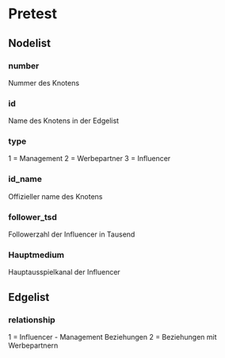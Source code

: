 # Pretest

## Nodelist

### number
Nummer des Knotens

### id
Name des Knotens in der Edgelist

### type
1 = Management
2 = Werbepartner
3 = Influencer

### id_name
Offizieller name des Knotens

### follower_tsd
Followerzahl der Influencer in Tausend

### Hauptmedium
Hauptausspielkanal der Influencer

## Edgelist
### relationship
1 = Influencer - Management Beziehungen
2 = Beziehungen mit Werbepartnern
